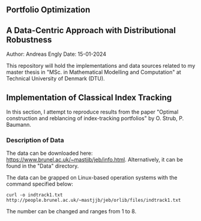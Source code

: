 ## Portfolio Optimization
## A Data-Centric Approach with Distributional Robustness

Author: Andreas Engly
Date: 15-01-2024

This repository will hold the implementations and data sources related to my master thesis in "MSc. in Mathematical Modelling and Computation" at Technical University of Denmark (DTU). 

## Implementation of Classical Index Tracking

In this section, I attempt to reproduce results from the paper "Optimal construction and reblancing of index-tracking portfolios" by O. Strub, P. Baumann.

### Description of Data

The data can be downloaded here: https://www.brunel.ac.uk/~mastjjb/jeb/info.html. Alternatively, it can be found in the "Data" directory.

The data can be grapped on Linux-based operation systems with the command specified below: 

```
curl -o indtrack1.txt http://people.brunel.ac.uk/~mastjjb/jeb/orlib/files/indtrack1.txt
```

The number can be changed and ranges from 1 to 8.
